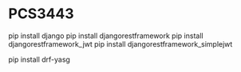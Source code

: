 # PCS3443

pip install django
pip install djangorestframework
pip install djangorestframework_jwt
pip install djangorestframework_simplejwt

pip install drf-yasg
